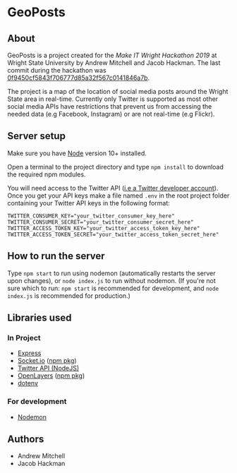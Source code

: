 # GeoPosts

## About
GeoPosts is a project created for the _Make IT Wright Hackathon 2019_ at Wright State University by Andrew Mitchell and Jacob Hackman. The last commit during the hackathon was [0f9450cf5843f706777d85a32f567c0141846a7b](https://github.com/realandrew/geoposts/commit/0f9450cf5843f706777d85a32f567c0141846a7b).

The project is a map of the location of social media posts around the Wright State area in real-time. Currently only Twitter is supported as most other social media APIs have restrictions that prevent us from accessing the needed data (e.g Facebook, Instagram) or are not real-time (e.g Flickr).

## Server setup
Make sure you have [Node](https://nodejs.org/en/) version 10+ installed.

Open a terminal to the project directory and type `npm install` to download the required npm modules.

You will need access to the Twitter API ([i.e a Twitter developer account](https://developer.twitter.com/content/developer-twitter/en.html)).
Once you get your API keys make a file named `.env` in the root project folder containing your Twitter API keys in the following format:
```
TWITTER_CONSUMER_KEY="your_twitter_consumer_key_here"
TWITTER_CONSUMER_SECRET="your_twitter_consumer_secret_here"
TWITTER_ACCESS_TOKEN_KEY="your_twitter_access_token_key_here"
TWITTER_ACCESS_TOKEN_SECRET="your_twitter_access_token_secret_here"
```

## How to run the server
Type `npm start` to run using nodemon (automatically restarts the server upon changes), or `node index.js` to run without nodemon. (If you're not sure which to run: `npm start` is recommended for development, and `node index.js` is recommended for production.)

## Libraries used
### In Project
- [Express](https://www.npmjs.com/package/express)
- [Socket.io](https://socket.io/) ([npm pkg](https://www.npmjs.com/package/socket.io))
- [Twitter API (NodeJS)](https://www.npmjs.com/package/twitter)
- [OpenLayers](https://openlayers.org/) ([npm pkg](https://www.npmjs.com/package/ol))
- [dotenv](https://www.npmjs.com/package/dotenv)
### For development
- [Nodemon](https://www.npmjs.com/package/nodemon)

## Authors
* Andrew Mitchell
* Jacob Hackman